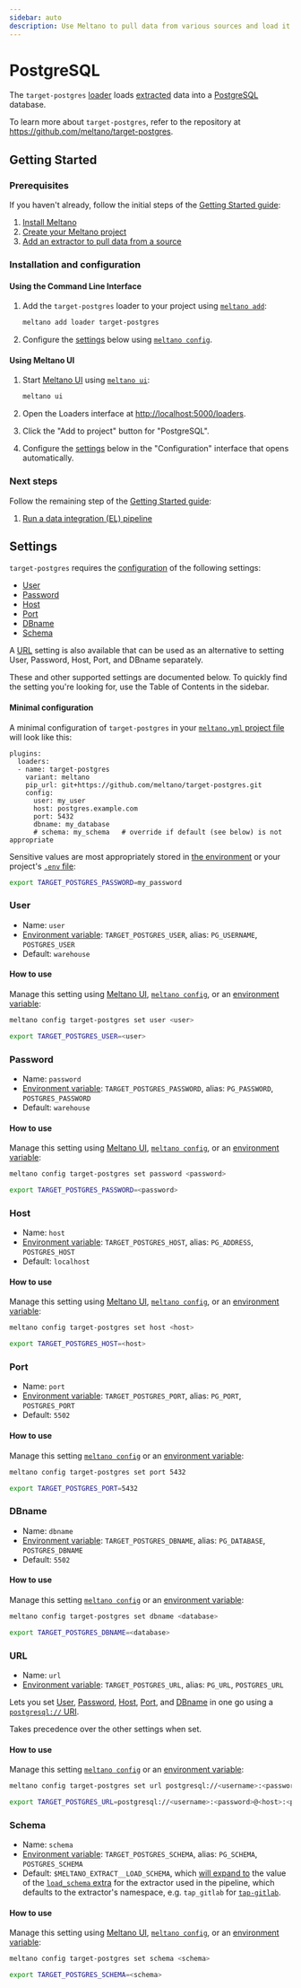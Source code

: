 ```yaml
---
sidebar: auto
description: Use Meltano to pull data from various sources and load it into PostgreSQL
---
```


# PostgreSQL

The `target-postgres` [loader](/plugins/loaders/) loads [extracted](/plugins/extractors/) data into a [PostgreSQL](https://www.postgresql.org/) database.

To learn more about `target-postgres`, refer to the repository at <https://github.com/meltano/target-postgres>.

## Getting Started

### Prerequisites

If you haven't already, follow the initial steps of the [Getting Started guide](/docs/getting-started.html):

1. [Install Meltano](/docs/getting-started.html#install-meltano)
1. [Create your Meltano project](/docs/getting-started.html#create-your-meltano-project)
1. [Add an extractor to pull data from a source](/docs/getting-started.html#add-an-extractor-to-pull-data-from-a-source)

### Installation and configuration

#### Using the Command Line Interface

1. Add the `target-postgres` loader to your project using [`meltano add`](/docs/command-line-interface.html#add):

    ```bash
    meltano add loader target-postgres
    ```

1. Configure the [settings](#settings) below using [`meltano config`](/docs/command-line-interface.html#config).

#### Using Meltano UI

1. Start [Meltano UI](/docs/ui.html) using [`meltano ui`](/docs/command-line-interface.html#ui):

    ```bash
    meltano ui
    ```

1. Open the Loaders interface at <http://localhost:5000/loaders>.
1. Click the "Add to project" button for "PostgreSQL".
1. Configure the [settings](#settings) below in the "Configuration" interface that opens automatically.

### Next steps

Follow the remaining step of the [Getting Started guide](/docs/getting-started.html):

1. [Run a data integration (EL) pipeline](/docs/getting-started.html#run-a-data-integration-el-pipeline)

## Settings

`target-postgres` requires the [configuration](/docs/configuration.html) of the following settings:

- [User](#user)
- [Password](#password)
- [Host](#host)
- [Port](#port)
- [DBname](#dbname)
- [Schema](#schema)

A [URL](#url) setting is also available that can be used as an alternative to setting User, Password, Host, Port, and DBname separately.

These and other supported settings are documented below.
To quickly find the setting you're looking for, use the Table of Contents in the sidebar.

#### Minimal configuration

A minimal configuration of `target-postgres` in your [`meltano.yml` project file](/docs/project.html#meltano-yml-project-file) will look like this:

```yml{6-11}
plugins:
  loaders:
  - name: target-postgres
    variant: meltano
    pip_url: git+https://github.com/meltano/target-postgres.git
    config:
      user: my_user
      host: postgres.example.com
      port: 5432
      dbname: my_database
      # schema: my_schema   # override if default (see below) is not appropriate
```

Sensitive values are most appropriately stored in [the environment](/docs/configuration.html#configuring-settings) or your project's [`.env` file](/docs/project.html#env):

```bash
export TARGET_POSTGRES_PASSWORD=my_password
```

### User

- Name: `user`
- [Environment variable](/docs/configuration.html#configuring-settings): `TARGET_POSTGRES_USER`, alias: `PG_USERNAME`, `POSTGRES_USER`
- Default: `warehouse`

#### How to use

Manage this setting using [Meltano UI](#using-meltano-ui), [`meltano config`](/docs/command-line-interface.html#config), or an [environment variable](/docs/configuration.html#configuring-settings):

```bash
meltano config target-postgres set user <user>

export TARGET_POSTGRES_USER=<user>
```

### Password

- Name: `password`
- [Environment variable](/docs/configuration.html#configuring-settings): `TARGET_POSTGRES_PASSWORD`, alias: `PG_PASSWORD`, `POSTGRES_PASSWORD`
- Default: `warehouse`

#### How to use

Manage this setting using [Meltano UI](#using-meltano-ui), [`meltano config`](/docs/command-line-interface.html#config), or an [environment variable](/docs/configuration.html#configuring-settings):

```bash
meltano config target-postgres set password <password>

export TARGET_POSTGRES_PASSWORD=<password>
```

### Host

- Name: `host`
- [Environment variable](/docs/configuration.html#configuring-settings): `TARGET_POSTGRES_HOST`, alias: `PG_ADDRESS`, `POSTGRES_HOST`
- Default: `localhost`

#### How to use

Manage this setting using [Meltano UI](#using-meltano-ui), [`meltano config`](/docs/command-line-interface.html#config), or an [environment variable](/docs/configuration.html#configuring-settings):

```bash
meltano config target-postgres set host <host>

export TARGET_POSTGRES_HOST=<host>
```

### Port

- Name: `port`
- [Environment variable](/docs/configuration.html#configuring-settings): `TARGET_POSTGRES_PORT`, alias: `PG_PORT`, `POSTGRES_PORT`
- Default: `5502`

#### How to use

Manage this setting [`meltano config`](/docs/command-line-interface.html#config) or an [environment variable](/docs/configuration.html#configuring-settings):

```bash
meltano config target-postgres set port 5432

export TARGET_POSTGRES_PORT=5432
```

### DBname

- Name: `dbname`
- [Environment variable](/docs/configuration.html#configuring-settings): `TARGET_POSTGRES_DBNAME`, alias: `PG_DATABASE`, `POSTGRES_DBNAME`
- Default: `5502`

#### How to use

Manage this setting [`meltano config`](/docs/command-line-interface.html#config) or an [environment variable](/docs/configuration.html#configuring-settings):

```bash
meltano config target-postgres set dbname <database>

export TARGET_POSTGRES_DBNAME=<database>
```

### URL

- Name: `url`
- [Environment variable](/docs/configuration.html#configuring-settings): `TARGET_POSTGRES_URL`, alias: `PG_URL`, `POSTGRES_URL`

Lets you set [User](#user), [Password](#password), [Host](#host), [Port](#port), and [DBname](#dbname) in one go using a [`postgresql://` URI](https://docs.sqlalchemy.org/en/13/core/engines.html#postgresql).

Takes precedence over the other settings when set.

#### How to use

Manage this setting [`meltano config`](/docs/command-line-interface.html#config) or an [environment variable](/docs/configuration.html#configuring-settings):

```bash
meltano config target-postgres set url postgresql://<username>:<password>@<host>:<port>/<database>

export TARGET_POSTGRES_URL=postgresql://<username>:<password>@<host>:<port>/<database>
```

### Schema

- Name: `schema`
- [Environment variable](/docs/configuration.html#configuring-settings): `TARGET_POSTGRES_SCHEMA`, alias: `PG_SCHEMA`, `POSTGRES_SCHEMA`
- Default: `$MELTANO_EXTRACT__LOAD_SCHEMA`, which [will expand to](/docs/configuration.html#expansion-in-setting-values) the value of the [`load_schema` extra](/docs/plugins.html#load-schema-extra) for the extractor used in the pipeline, which defaults to the extractor's namespace, e.g. `tap_gitlab` for [`tap-gitlab`](/plugins/extractors/gitlab.html).

#### How to use

Manage this setting using [Meltano UI](#using-meltano-ui), [`meltano config`](/docs/command-line-interface.html#config), or an [environment variable](/docs/configuration.html#configuring-settings):

```bash
meltano config target-postgres set schema <schema>

export TARGET_POSTGRES_SCHEMA=<schema>
```
